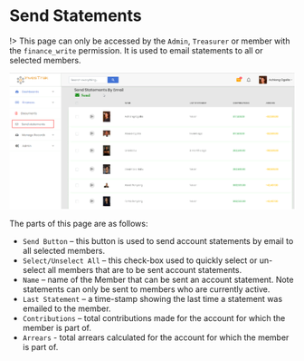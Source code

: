 # Send Statements
!> This page can only be accessed by the `Admin`, `Treasurer` or member with the `finance_write` permission. It is used to email statements to all or selected members.

![alt text](images/6.1_Send_Statement.png "send statements page")

The parts of this page are as follows:

- `Send Button` – this button  is used to send account statements by email to all selected members.
- `Select/Unselect All` – this check-box used to quickly select or un-select all members that are to be sent account statements.
- `Name` – name of the Member that can be sent an account statement. Note statements can only be sent to members who are currently active.
- `Last Statement` – a time-stamp showing the last time a statement was emailed to the member.
- `Contributions` – total contributions made for the account for which the member is part of.
- `Arrears` - total arrears calculated for the account for which the member is part of.
 
 
